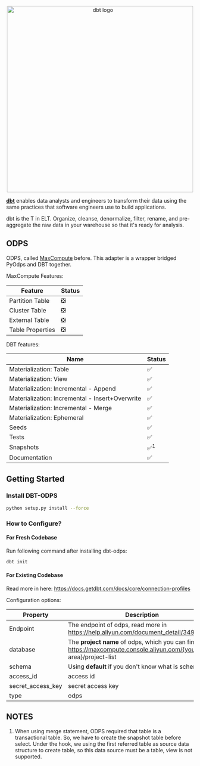 <p align="center">
<img src="https://raw.githubusercontent.com/dbt-labs/dbt/ec7dee39f793aa4f7dd3dae37282cc87664813e4/etc/dbt-logo-full.svg" alt="dbt logo" width="500"/>
</p>

**[dbt](https://www.getdbt.com/)** enables data analysts and engineers to transform their data using the same practices that software engineers use to build applications.

dbt is the T in ELT. Organize, cleanse, denormalize, filter, rename, and pre-aggregate the raw data in your warehouse so that it's ready for analysis.

## ODPS

ODPS, called [MaxCompute](https://www.alibabacloud.com/product/maxcompute) before. This adapter is a wrapper bridged PyOdps and DBT together.

MaxCompute Features:

| Feature          | Status |
| ---------------- | ------ |
| Partition Table  | ❎     |
| Cluster Table    | ❎     |
| External Table   | ❎     |
| Table Properties | ❎     |

DBT features:

| Name                                            | Status         |
| ----------------------------------------------- | -------------- |
| Materialization: Table                          | ✅             |
| Materialization: View                           | ✅             |
| Materialization: Incremental - Append           | ✅             |
| Materialization: Incremental - Insert+Overwrite | ✅             |
| Materialization: Incremental - Merge            | ✅             |
| Materialization: Ephemeral                      | ✅             |
| Seeds                                           | ✅             |
| Tests                                           | ✅             |
| Snapshots                                       | ✅<sup>1</sub> |
| Documentation                                   | ✅             |

## Getting Started

### Install DBT-ODPS

```bash
python setup.py install --force 
```

### How to Configure?

#### For Fresh Codebase

Run following command after installing dbt-odps:

```bash
dbt init
```

#### For Existing Codebase

Read more in here: https://docs.getdbt.com/docs/core/connection-profiles

Configuration options:

| Property          | Description                                                  | Example                                              |
| ----------------- | ------------------------------------------------------------ | ---------------------------------------------------- |
| Endpoint          | The endpoint of odps, read more in https://help.aliyun.com/document_detail/34951.html | http://service.cn-shanghai.maxcompute.aliyun.com/api |
| database          | The **project name** of odps, which you can find in https://maxcompute.console.aliyun.com/{your area}/project-list | odps-test-project                                    |
| schema            | Using **default** if you don't know what is schema.          | default                                              |
| access_id         | access id                                                    | LTAXXXXXXXXX                                         |
| secret_access_key | secret access key                                            | bZXXXXXXXXXX                                         |
| type              | odps                                                         | odps                                                 |

## NOTES

1. When using merge statement, ODPS required that table is a transactional table. So, we have to create the snapshot table before select. Under the hook, we using the first referred table as source data structure to create table, so this data source must be a table, view is not supported.

